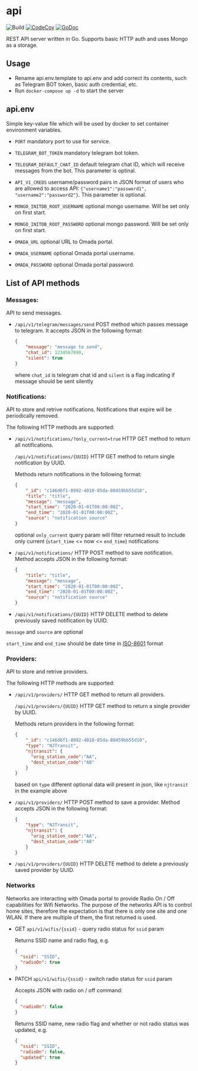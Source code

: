 # api
![Build](https://github.com/pruh/api/actions/workflows/build.yml/badge.svg)
[![CodeCov](https://codecov.io/gh/pruh/api/branch/master/graph/badge.svg)](https://codecov.io/gh/pruh/api)
[![GoDoc](https://godoc.org/github.com/pruh/api?status.svg)](http://godoc.org/github.com/pruh/api)

REST API server written in Go. Supports basic HTTP auth and uses Mongo as a storage.

## Usage

* Rename api.env.template to api.env and add correct its contents, such as Telegram BOT token, basic auth credential, etc.
* Run `docker-compose up -d` to start the server

## api.env

Simple key-value file which will be used by docker to set container environment variables.

* `PORT` mandatory port to use for service.

* `TELEGRAM_BOT_TOKEN` mandatory telegram bot token.

* `TELEGRAM_DEFAULT_CHAT_ID` default telegram chat ID, which will receive messages from the bot. This parameter is optinal.

* `API_V1_CREDS` username/password pairs in JSON format of users who are allowed to access API: `{"username1":"password1", "username2":"password2"}`. This parameter is optional.
* `MONGO_INITDB_ROOT_USERNAME` optional mongo username. Will be set only on first start.
* `MONGO_INITDB_ROOT_PASSWORD` optional mongo password. Will be set only on first start.

* `OMADA_URL` optional URL to Omada portal.
* `OMADA_USERNAME` optional Omada portal username.
* `OMADA_PASSWORD` optional Omada portal password.

## List of API methods

### Messages:

API to send messages.

* `/api/v1/telegram/messages/send` POST method which passes message to telegram. It accepts JSON in the following format:

  ```json
  {
      "message": "message to send",
      "chat_id": 1234567890,
      "silent": true
  }
  ```

  where `chat_id` is telegram chat id and `silent` is a flag indicating if message should be sent silently

### Notifications:

API to store and retrive notifications. Notifications that expire will be periodically removed.

The following HTTP methods are supported:

* `/api/v1/notifications/?only_current=true` HTTP GET method to return all notifications.
  
  `/api/v1/notifications/{UUID}` HTTP GET method to return single notification by UUID.

  Methods return notifications in the following format:
  ```json
  {
      "_id": "c146d6f1-8992-4010-85da-80459bb55d10",
      "title": "title",
      "message": "message",
      "start_time": "2020-01-01T00:00:00Z",
      "end_time": "2020-01-01T00:00:00Z",
      "source": "notification source"
  }
  ```

  optional `only_current` query param will filter returned result to include only current (`start_time` <= now <= `end_time`) notifications

* `/api/v1/notifications/` HTTP POST method to save notification.
  Method accepts JSON in the following format:

  ```json
  {
      "title": "title",
      "message": "message",
      "start_time": "2020-01-01T00:00:00Z",
      "end_time": "2020-01-01T00:00:00Z",
      "source": "notification source"
  }
  ```

* `/api/v1/notifications/{UUID}` HTTP DELETE method to delete previously saved notification by UUID.

`message` and `source` are optional

`start_time` and `end_time` should be date time in [ISO-8601](https://en.wikipedia.org/wiki/ISO_8601) format

### Providers:

API to store and retrive providers.

The following HTTP methods are supported:

* `/api/v1/providers/` HTTP GET method to return all providers.
  
  `/api/v1/providers/{UUID}` HTTP GET method to return a single provider by UUID.

  Methods return providers in the following format:
  ```json
  {
      "_id": "c146d6f1-8992-4010-85da-80459bb55d10",
      "type": "NJTransit",
      "njtransit": {
        "orig_station_code":"AA",
        "dest_station_code":"AB"
      }
  }
  ```

  based on `type` different optional data will present in json, like `njtransit` in the example above

* `/api/v1/providers/` HTTP POST method to save a provider.
  Method accepts JSON in the following format:

  ```json
  {
      "type": "NJTransit",
      "njtransit": {
        "orig_station_code":"AA",
        "dest_station_code":"AB"
      }
  }
  ```

* `/api/v1/providers/{UUID}` HTTP DELETE method to delete a previously saved provider by UUID.

### Networks

Networks are interacting with Omada portal to provide Radio On / Off capabilities for Wifi Networks. The purpose of the networks API is to control home sites, therefore the expectation is that there is only one site and one WLAN. If there are multiple of them, the first returned is used.

* GET `api/v1/wifis/{ssid}` - query radio status for `ssid` param

  Returns SSID name and radio flag, e.g.
  ```json
  {
    "ssid": "SSID",
    "radioOn": true
  }
  ```

* PATCH `api/v1/wifis/{ssid}` - switch radio status for `ssid` param

  Accepts JSON with radio on / off command:
  ```json
  {
    "radioOn": false
  }
  ```

  Returns SSID name, new radio flag and whether or not radio status was updated, e.g.
  ```json
  {
    "ssid": "SSID",
    "radioOn": false,
    "updated": true
  }
  ```